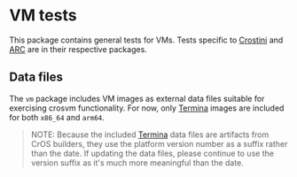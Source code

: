 # VM tests

This package contains general tests for VMs. Tests specific to
[Crostini](/src/go.chromium.org/chromiumos/tast-tests/local/bundles/cros/crostini) and
[ARC](/src/go.chromium.org/chromiumos/tast-tests/local/bundles/cros/arc) are in their respective
packages.

## Data files

The `vm` package includes VM images as external data files suitable for
exercising crosvm functionality. For now, only [Termina] images are included
for both `x86_64` and `arm64`.

> NOTE: Because the included [Termina] data files are artifacts from CrOS
> builders, they use the platform version number as a suffix rather than the
> date. If updating the data files, please continue to use the version suffix
> as it's much more meaningful than the date.

[Termina]: https://chromium.googlesource.com/chromiumos/overlays/board-overlays/+/refs/heads/main/project-termina/
